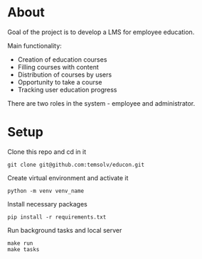 # About
Goal of the project is to develop a LMS for employee education.

Main functionality:

 - Creation of education courses
 - Filling courses with content
 - Distribution of courses by users
 - Opportunity to take a course
 - Tracking user education progress

 There are two roles in the system - employee and administrator.

# Setup
Clone this repo and cd in it
```
git clone git@github.com:temsolv/educon.git
```

Create virtual environment and activate it
```
python -m venv venv_name
```

Install necessary packages
```
pip install -r requirements.txt
```

Run background tasks and local server
```
make run
make tasks
```
